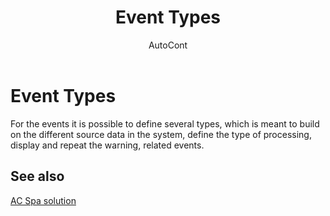 ﻿---
    title: "Event Types"
    author: AutoCont
    ms.date: 04/30/2018
    ms.topic: article
    ms.prod: dynamics-nav-2017
    ms.contentlocale: en
    ms.lasthandoff: 04/30/2018
---

# Event Types

For the events it is possible to define several types, which is meant to build on the different source data in the system, define the type of processing, display and repeat the warning, related events.


## <a name="see-also"></a>See also
[AC Spa solution](ac-spa-solution.md)